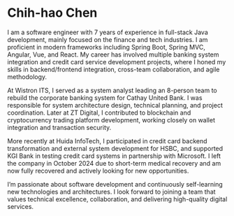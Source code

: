 # Chih-hao Chen

I am a software engineer with 7 years of experience in full-stack Java development, mainly focused on the finance and tech industries. I am proficient in modern frameworks including Spring Boot, Spring MVC, Angular, Vue, and React. My career has involved multiple banking system integration and credit card service development projects, where I honed my skills in backend/frontend integration, cross-team collaboration, and agile methodology.

At Wistron ITS, I served as a system analyst leading an 8-person team to rebuild the corporate banking system for Cathay United Bank. I was responsible for system architecture design, technical planning, and project coordination. Later at ZT Digital, I contributed to blockchain and cryptocurrency trading platform development, working closely on wallet integration and transaction security.

More recently at Huida InfoTech, I participated in credit card backend transformation and external system development for HSBC, and supported KGI Bank in testing credit card systems in partnership with Microsoft. I left the company in October 2024 due to short-term medical recovery and am now fully recovered and actively looking for new opportunities.

I’m passionate about software development and continuously self-learning new technologies and architectures. I look forward to joining a team that values technical excellence, collaboration, and delivering high-quality digital services.
